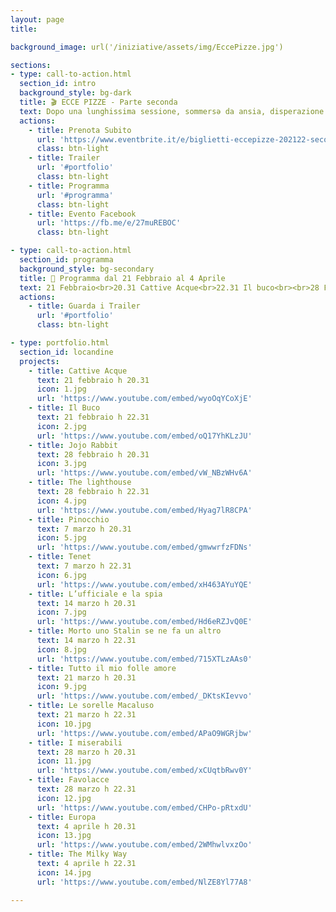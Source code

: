 ```yaml
---
layout: page
title:

background_image: url('/iniziative/assets/img/EccePizze.jpg')

sections:
- type: call-to-action.html
  section_id: intro
  background_style: bg-dark
  title: 🎬 ECCE PIZZE - Parte seconda
  text: Dopo una lunghissima sessione, sommersə da ansia, disperazione ed esami, torna finalmente "**EccePizze**" la rassegna cinematografica gratuita nel centro di Firenze, la città vetrina! È fondamentale per noi tornare ad usufruire degli spazi della cultura nel cuore della nostra città, combattendo contro la gentrificazione a cui l'attuale amministrazione sta sempre più lavorando. Firenze è soprattutto di chi la vive tutti i giorni e per questo vogliamo continuare EccePizze anche durante il secondo semestre. I film verranno proiettati allo Spazio Alfieri per tuttə coloro che vorranno passare una serata al cinema in compagnia. Guarda i trailer di seguito e sfoglia il programma!<br><br> ATTENZIONE! Ricorda di prenotare il biglietto gratuito; ci permette di svolgere le operazioni di tracciamento.<br>Consigliamo di arrivare un po’ in anticipo per il controllo della prenotazione e del Green Pass (come da normative vigenti è indispensabile per entrare in sala). 🎬 Buona visione!
  actions:
    - title: Prenota Subito
      url: 'https://www.eventbrite.it/e/biglietti-eccepizze-202122-secondo-tempo-265002057287?fbclid=IwAR2zz_nCUJwKdJdRi5ZaxGpGqPJUWUMJKnfF2EvbF8MyKi2l0qpuRgiSmMs'
      class: btn-light
    - title: Trailer
      url: '#portfolio'
      class: btn-light
    - title: Programma
      url: '#programma'
      class: btn-light
    - title: Evento Facebook
      url: 'https://fb.me/e/27muREBOC'
      class: btn-light

- type: call-to-action.html
  section_id: programma
  background_style: bg-secondary
  title: 📅 Programma dal 21 Febbraio al 4 Aprile
  text: 21 Febbraio<br>20.31 Cattive Acque<br>22.31 Il buco<br><br>28 Febbraio<br>20.31 Jojo Rabbit<br>22.31 The lighthouse<br><br>7 Marzo<br>20.31 Pinocchio<br>22.31 Tenet<br><br>14 Marzo<br>20.31 L’ufficiale e la spia<br>22.31 Morto uno Stalin se ne fa un altro<br><br>21 Marzo<br>20.31 Tutto il mio folle amore<br>22.31 Le sorelle Macaluso<br><br>28 Marzo<br><br>20.31 I miserabili<br>22.31 Favolacce<br><br>4 Aprile<br>20.31 Europa<br>22.31 The Milky Way
  actions:
    - title: Guarda i Trailer
      url: '#portfolio'
      class: btn-light

- type: portfolio.html
  section_id: locandine
  projects:
    - title: Cattive Acque
      text: 21 febbraio h 20.31
      icon: 1.jpg
      url: 'https://www.youtube.com/embed/wyoOqYCoXjE'
    - title: Il Buco
      text: 21 febbraio h 22.31
      icon: 2.jpg
      url: 'https://www.youtube.com/embed/oQ17YhKLzJU'
    - title: Jojo Rabbit
      text: 28 febbraio h 20.31
      icon: 3.jpg
      url: 'https://www.youtube.com/embed/vW_NBzWHv6A'
    - title: The lighthouse
      text: 28 febbraio h 22.31
      icon: 4.jpg
      url: 'https://www.youtube.com/embed/Hyag7lR8CPA'
    - title: Pinocchio
      text: 7 marzo h 20.31
      icon: 5.jpg
      url: 'https://www.youtube.com/embed/gmwwrfzFDNs'
    - title: Tenet
      text: 7 marzo h 22.31
      icon: 6.jpg
      url: 'https://www.youtube.com/embed/xH463AYuYQE'
    - title: L’ufficiale e la spia
      text: 14 marzo h 20.31
      icon: 7.jpg
      url: 'https://www.youtube.com/embed/Hd6eRZJvQ0E'
    - title: Morto uno Stalin se ne fa un altro
      text: 14 marzo h 22.31
      icon: 8.jpg
      url: 'https://www.youtube.com/embed/715XTLzAAs0'
    - title: Tutto il mio folle amore
      text: 21 marzo h 20.31
      icon: 9.jpg
      url: 'https://www.youtube.com/embed/_DKtsKIevvo'
    - title: Le sorelle Macaluso
      text: 21 marzo h 22.31
      icon: 10.jpg
      url: 'https://www.youtube.com/embed/APaO9WGRjbw'
    - title: I miserabili
      text: 28 marzo h 20.31
      icon: 11.jpg
      url: 'https://www.youtube.com/embed/xCUqtbRwv0Y'
    - title: Favolacce
      text: 28 marzo h 22.31
      icon: 12.jpg
      url: 'https://www.youtube.com/embed/CHPo-pRtxdU'
    - title: Europa
      text: 4 aprile h 20.31
      icon: 13.jpg
      url: 'https://www.youtube.com/embed/2WMhwlvxzOo'
    - title: The Milky Way
      text: 4 aprile h 22.31
      icon: 14.jpg
      url: 'https://www.youtube.com/embed/NlZE8Yl77A8'

---
```

